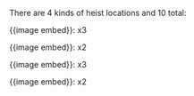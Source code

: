 There are 4 kinds of heist locations and 10 total:

{{image embed}}: x3

{{image embed}}: x2

{{image embed}}: x3

{{image embed}}: x2